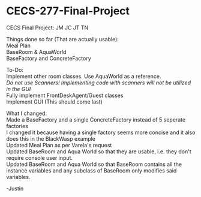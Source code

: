# CECS-277-Final-Project
CECS Final Project: JM JC JT TN

Things done so far (That are actually usable):<br>
Meal Plan<br>
BaseRoom & AquaWorld<br>
BaseFactory and ConcreteFactory<br>

To-Do:<br>
Implement other room classes. Use AquaWorld as a reference.<br>
*Do not use Scanners! Implementing code with scanners will not be utilized in the GUI*<br>
Fully implement FrontDeskAgent/Guest classes<br>
Implement GUI (This should come last)<br>

What I changed:<br>
Made a BaseFactory and a single ConcreteFactory instead of 5 seperate factories<br>
  I changed it because having a single factory seems more concise and it also does this in the BlackWasp example<br>
Updated Meal Plan as per Varela's request<br>
Updated BaseRoom and Aqua World so that they are usable, i.e. they don't require console user input.<br>
Updated BaseRoom and Aqua World so that BaseRoom contains all the instance variables and any subclass of BaseRoom only modifies said variables. 


-Justin
